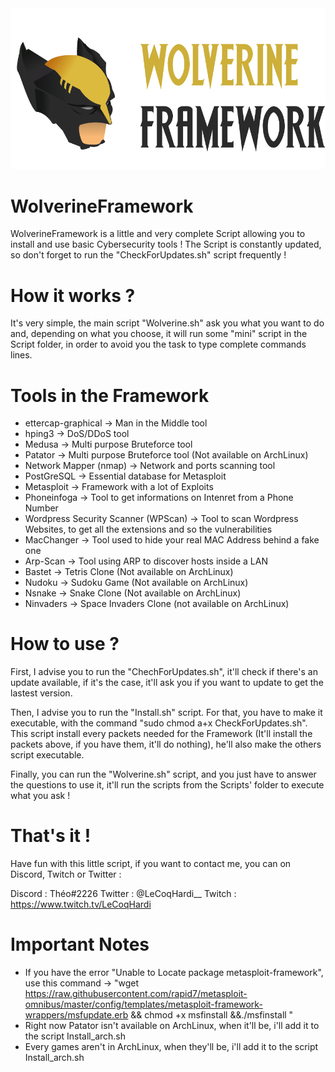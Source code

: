 <img src="assets/Banner.png">

# WolverineFramework

WolverineFramework is a little and very complete Script allowing you to install and use basic Cybersecurity tools ! The Script is constantly updated, so don't forget to run the "CheckForUpdates.sh" script frequently !

# How it works ?

It's very simple, the main script "Wolverine.sh" ask you what you want to do and, depending on what you choose, it will run some "mini" script in the Script folder, in order to avoid you the task to type complete commands lines.

# Tools in the Framework

  - ettercap-graphical -> Man in the Middle tool
  - hping3 -> DoS/DDoS tool
  - Medusa -> Multi purpose Bruteforce tool
  - Patator -> Multi purpose Bruteforce tool (Not available on ArchLinux)
  - Network Mapper (nmap) -> Network and ports scanning tool
  - PostGreSQL -> Essential database for Metasploit
  - Metasploit -> Framework with a lot of Exploits
  - Phoneinfoga -> Tool to get informations on Intenret from a Phone Number 
  - Wordpress Security Scanner (WPScan) -> Tool to scan Wordpress Websites, to get all the extensions and so the vulnerabilities
  - MacChanger -> Tool used to hide your real MAC Address behind a fake one
  - Arp-Scan -> Tool using ARP to discover hosts inside a LAN
  - Bastet -> Tetris Clone (Not available on ArchLinux)
  - Nudoku -> Sudoku Game (Not available on ArchLinux)
  - Nsnake -> Snake Clone (Not available on ArchLinux)
  - Ninvaders -> Space Invaders Clone (not available on ArchLinux)

# How to use ?

First, I advise you to run the "ChechForUpdates.sh", it'll check if there's an update available, if it's the case, it'll ask you if you want to update to get the lastest version.

Then, I advise you to run the "Install.sh" script. For that, you have to make it executable, with the command "sudo chmod a+x CheckForUpdates.sh". This script install every packets needed for the Framework (It'll install the packets above, if you have them, it'll do nothing), he'll also make the others script executable. 


Finally, you can run the "Wolverine.sh" script, and you just have to answer the questions to use it, it'll run the scripts from the Scripts' folder to execute what you ask !

# That's it !

Have fun with this little script, if you want to contact me, you can on Discord, Twitch or Twitter :

Discord : Théo#2226
Twitter : @LeCoqHardi__
Twitch : https://www.twitch.tv/LeCoqHardi

# Important Notes

- If you have the error "Unable to Locate package metasploit-framework", use this command -> "wget https://raw.githubusercontent.com/rapid7/metasploit-omnibus/master/config/templates/metasploit-framework-wrappers/msfupdate.erb && chmod +x msfinstall &&./msfinstall "
- Right now Patator isn't available on ArchLinux, when it'll be, i'll add it to the script Install_arch.sh
- Every games aren't in ArchLinux, when they'll be, i'll add it to the script Install_arch.sh
